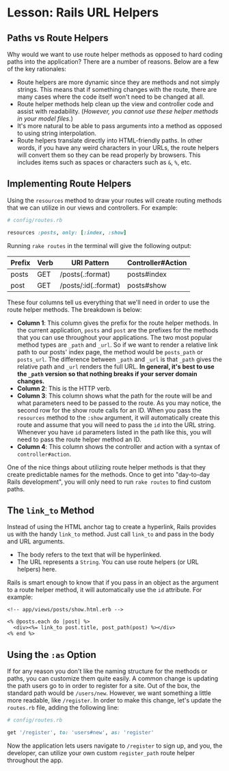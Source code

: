 # Lesson: Rails URL Helpers

## Paths vs Route Helpers

Why would we want to use route helper methods as opposed to hard coding paths into the application? There are a number of reasons. Below are a few of the key rationales:

- Route helpers are more dynamic since they are methods and not simply strings. This means that if something changes with the route, there are many cases where the code itself won't need to be changed at all.
- Route helper methods help clean up the view and controller code and assist with readability. (_However, you cannot use these helper methods in your model files._)
- It's more natural to be able to pass arguments into a method as opposed to using string interpolation.
- Route helpers translate directly into HTML-friendly paths. In other words, if you have any weird characters in your URLs, the route helpers will convert them so they can be read properly by browsers. This includes items such as spaces or characters such as `&`, `%`, etc.

## Implementing Route Helpers

Using the `resources` method to draw your routes will create routing methods that we can utilize in our views and controllers. For example:

```ruby
# config/routes.rb

resources :posts, only: [:index, :show]
```

Running `rake routes` in the terminal will give the following output:

| Prefix | Verb | URI Pattern | Controller#Action |
| --- | --- | --- | --- |
| posts | GET | /posts(.:format) | posts#index |
| post | GET | /posts/:id(.:format) | posts#show |

These four columns tell us everything that we'll need in order to use the route helper methods. The breakdown is below:

- **Column 1**: This column gives the prefix for the route helper methods. In the current application, `posts` and `post` are the prefixes for the methods that you can use throughout your applications. The two most popular method types are `_path` and `_url`. So if we want to render a relative link path to our posts' index page, the method would be `posts_path` or `posts_url`. The difference between `_path` and `_url` is that `_path` gives the relative path and `_url` renders the full URL. **In general, it's best to use the `_path` version so that nothing breaks if your server domain changes.**
- **Column 2**: This is the HTTP verb.
- **Column 3**: This column shows what the path for the route will be and what parameters need to be passed to the route. As you may notice, the second row for the show route calls for an ID. When you pass the `resources` method to the `:show` argument, it will automatically create this route and assume that you will need to pass the `id` into the URL string. Whenever you have `id` parameters listed in the path like this, you will need to pass the route helper method an ID.
- **Column 4**: This column shows the controller and action with a syntax of `controller#action`.

One of the nice things about utilizing route helper methods is that they create predictable names for the methods. Once to get into "day-to-day Rails development", you will only need to run `rake routes` to find custom paths.

## The `link_to` Method

Instead of using the HTML anchor tag to create a hyperlink, Rails provides us with the handy `link_to` method. Just call `link_to` and pass in the body and URL arguments.

- The body refers to the text that will be hyperlinked.
- The URL represents a `String`. You can use route helpers (or URL helpers) here.

Rails is smart enough to know that if you pass in an object as the argument to a route helper method, it will automatically use the `id` attribute. For example:

```erb
<!-- app/views/posts/show.html.erb -->

<% @posts.each do |post| %>
  <div><%= link_to post.title, post_path(post) %></div>
<% end %>
```

## Using the `:as` Option

If for any reason you don't like the naming structure for the methods or paths, you can customize them quite easily. A common change is updating the path users go to in order to register for a site. Out of the box, the standard path would be `/users/new`. However, we want something a little more readable, like `/register`. In order to make this change, let's update the `routes.rb` file, adding the following line:

```ruby
# config/routes.rb

get '/register', to: 'users#new', as: 'register'
```

Now the application lets users navigate to `/register` to sign up, and you, the developer, can utilize your own custom `register_path` route helper throughout the app.